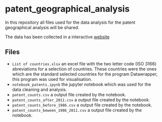 # patent_geographical_analysis

In this repository all files used for the data analysis for the patent geographical analysis will be shared.

The data has been collected in a interactive [website](https://patent-geographical-analysis.netlify.app/)

## Files
- `List of countries.xlsx` an excel file with the two letter code (ISO 3166) abreviations for a selection of countries. These countries were the ones which are the standard selected countries for the program Datawrapper, this program was used for visualisation.
- `notebook_patents.ipynb` the jupyter notebook which was used for the data cleaning and analysis.
- `patent_counts.csv` a output file created by the notebook.
- `patent_counts_after_2011.csv` a output file created by the notebook.
- `patent_counts_before_1986.csv` a output file created by the notebook.
- `patent_counts_beween_1986_2011.csv` a output file created by the notebook.
